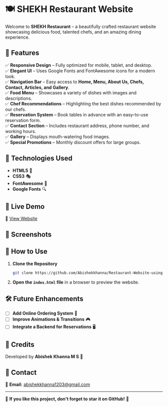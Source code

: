 # 🍽️ SHEKH Restaurant Website

Welcome to **SHEKH Restaurant** – a beautifully crafted restaurant website showcasing delicious food, talented chefs, and an amazing dining experience.  

## 🌟 Features

✅ **Responsive Design** – Fully optimized for mobile, tablet, and desktop.  
✅ **Elegant UI** – Uses Google Fonts and FontAwesome icons for a modern look.  
✅ **Navigation Bar** – Easy access to **Home, Menu, About Us, Chefs, Contact, Articles, and Gallery**.  
✅ **Food Menu** – Showcases a variety of dishes with images and descriptions.  
✅ **Chef Recommendations** – Highlighting the best dishes recommended by our chefs.  
✅ **Reservation System** – Book tables in advance with an easy-to-use reservation form.  
✅ **Contact Section** – Includes restaurant address, phone number, and working hours.  
✅ **Gallery** – Displays mouth-watering food images.  
✅ **Special Promotions** – Monthly discount offers for large groups.  

## 🐂 Technologies Used

- **HTML5** 🎨  
- **CSS3** 🎭  
- **FontAwesome** 🎵  
- **Google Fonts** 🔍  

## 🎥 Live Demo

🔗 [View Website](https://abishekkhanna.github.io/Restaurant-Website-using-HTML-CSS-/)
## 📸 Screenshots
 [](https://github.com/Abishekkhanna/Restaurant-Website-using-HTML-CSS-/blob/main/Screenshot%20(85).png)

## 🚀 How to Use

1. **Clone the Repository**  
   ```bash
   git clone https://github.com/Abishekkhanna/Restaurant-Website-using-HTML-CSS-.git
   ```
2. **Open the `index.html` file** in a browser to preview the website.  

## 🛠️ Future Enhancements

- [ ] **Add Online Ordering System** 🛒  
- [ ] **Improve Animations & Transitions** 🎮  
- [ ] **Integrate a Backend for Reservations** 🖥️   

## 💖 Credits

Developed by **Abishek Khanna M S** 🚀  

## 📩 Contact

📧 **Email:** abishekkhanna1203@gmail.com 

---

🌟 **If you like this project, don't forget to star it on GitHub!** 🌟
